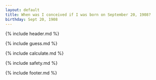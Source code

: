 ```yaml
---
layout: default
title: When was I conceived if I was born on September 20, 1908?
birthday: Sept 20, 1908
---
```


{% include header.md %}

{% include guess.md %}

{% include calculate.md %}

{% include safety.md %}

{% include footer.md %}



